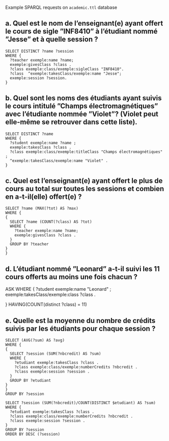 Example SPARQL requests on `academic.ttl` database

## a. Quel est le nom de l’enseignant(e) ayant offert le cours de sigle  ”INF8410” à l’étudiant nommé ”Jesse” et à quelle session ?

```sparql
SELECT DISTINCT ?name ?session
WHERE {
  ?teacher exemple:name ?name;
  exemple:givesClass ?class .
  ?class exemple:class/exemple:sigleClass "INF8410".
  ?class  ^exemple:takesClass/exemple:name "Jesse";
  exemple:session ?session.
}
```
## b. Quel  sont  les  noms  des  étudiants  ayant  suivis  le  cours  intitulé  ”Champs électromagnétiques” avec l’étudiante nommée ”Violet”? (Violet peut elle-même se retrouver dans cette liste).  

```sparql
SELECT DISTINCT ?name
WHERE {
  ?student exemple:name ?name ;
  exemple:takesClass ?class .
  ?class exemple:class/exemple:titleClass "Champs électromagnétiques" ;
  ^exemple:takesClass/exemple:name "Violet" .
}

```

## c. Quel est l’enseignant(e) ayant offert le plus de cours au total sur toutes les sessions et combien en a-t-il(elle) offert(e) ?

```sparql
SELECT ?name (MAX(?tot) AS ?max)
WHERE {
{
  SELECT ?name (COUNT(?class) AS ?tot)
  WHERE {
    ?teacher exemple:name ?name;
    exemple:givesClass ?class .
  }
  GROUP BY ?teacher
}
}
```

## d.  L’étudiant nommé ”Leonard” a-t-il  suivi  les  11  cours  offerts  au  moins  une  fois chacun ? 

ASK
WHERE {
  ?student exemple:name "Leonard" ;
  exemple:takesClass/exemple:class ?class .

}
HAVING(COUNT(distinct ?class) = 11)

## e. Quelle est la moyenne du nombre de crédits suivis par les étudiants pour chaque session ?

```
SELECT (AVG(?sum) AS ?avg) 
WHERE {
{
  SELECT ?session (SUM(?nbcredit) AS ?sum) 
  WHERE {
    ?etudiant exemple:takesClass ?class .
    ?class exemple:class/exemple:numberCredits ?nbcredit .
    ?class exemple:session ?session .
  }
  GROUP BY ?etudiant
}
}
GROUP BY ?session
```

```
SELECT ?session (SUM(?nbcredit)/COUNT(DISTINCT $etudiant) AS ?sum)
WHERE {
  ?etudiant exemple:takesClass ?class .
  ?class exemple:class/exemple:numberCredits ?nbcredit .
  ?class exemple:session ?session .
}
GROUP BY ?session
ORDER BY DESC (?session)
```
